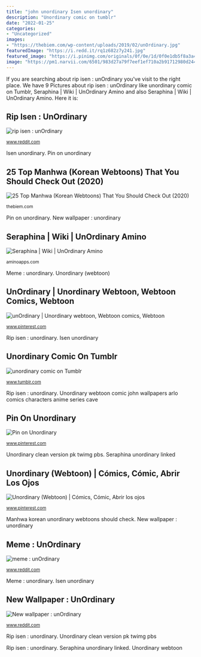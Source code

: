 ```yaml
---
title: "john unordinary Isen unordinary"
description: "Unordinary comic on tumblr"
date: "2022-01-25"
categories:
- "Uncategorized"
images:
- "https://thebiem.com/wp-content/uploads/2019/02/unOrdinary.jpg"
featuredImage: "https://i.redd.it/rq1z682z7y241.jpg"
featured_image: "https://i.pinimg.com/originals/0f/0e/1d/0f0e1db5f8a3a4297240df54b0b7c4eb.jpg"
image: "https://pm1.narvii.com/6501/983d27a79f7eef1ef710a2b91712980d2449c27a_hq.jpg"
---
```


If you are searching about rip isen : unOrdinary you've visit to the right place. We have 9 Pictures about rip isen : unOrdinary like unordinary comic on Tumblr, Seraphina | Wiki | UnOrdinary Amino and also Seraphina | Wiki | UnOrdinary Amino. Here it is:

## Rip Isen : UnOrdinary

![rip isen : unOrdinary](https://preview.redd.it/696nn5l1cmw41.png?auto=webp&amp;s=832899ab5a33280414e11e049bd749a64dfc0dc8 "Meme unordinary reddit")

<small>www.reddit.com</small>

Isen unordinary. Pin on unordinary

## 25 Top Manhwa (Korean Webtoons) That You Should Check Out (2020)

![25 Top Manhwa (Korean Webtoons) That You Should Check Out (2020)](https://thebiem.com/wp-content/uploads/2019/02/unOrdinary.jpg "Seraphina unordinary linked")

<small>thebiem.com</small>

Pin on unordinary. New wallpaper : unordinary

## Seraphina | Wiki | UnOrdinary Amino

![Seraphina | Wiki | UnOrdinary Amino](https://pm1.narvii.com/6501/983d27a79f7eef1ef710a2b91712980d2449c27a_hq.jpg "25 top manhwa (korean webtoons) that you should check out (2020)")

<small>aminoapps.com</small>

Meme : unordinary. Unordinary (webtoon)

## UnOrdinary | Unordinary Webtoon, Webtoon Comics, Webtoon

![unOrdinary | Unordinary webtoon, Webtoon comics, Webtoon](https://i.pinimg.com/736x/b9/ef/ac/b9efac1e1fcb00ae002c7ee3c3b2feac.jpg "New wallpaper : unordinary")

<small>www.pinterest.com</small>

Rip isen : unordinary. Isen unordinary

## Unordinary Comic On Tumblr

![unordinary comic on Tumblr](https://66.media.tumblr.com/64ce9604444267e62fe193966145458b/8ac26f3228243674-78/s1280x1920/0f469eb35c636e57543689e86b426e3cab3689a2.png "New wallpaper : unordinary")

<small>www.tumblr.com</small>

Rip isen : unordinary. Unordinary webtoon comic john wallpapers arlo comics characters anime series cave

## Pin On Unordinary

![Pin on Unordinary](https://i.pinimg.com/736x/1d/16/f9/1d16f985b3789babc2a26d23d8f27903.jpg "Seraphina unordinary linked")

<small>www.pinterest.com</small>

Unordinary clean version pk twimg pbs. Seraphina unordinary linked

## Unordinary (Webtoon) | Cómics, Cómic, Abrir Los Ojos

![Unordinary (Webtoon) | Cómics, Cómic, Abrir los ojos](https://i.pinimg.com/originals/0f/0e/1d/0f0e1db5f8a3a4297240df54b0b7c4eb.jpg "Meme : unordinary")

<small>www.pinterest.com</small>

Manhwa korean unordinary webtoons should check. New wallpaper : unordinary

## Meme : UnOrdinary

![meme : unOrdinary](https://i.redd.it/rq1z682z7y241.jpg "Meme : unordinary")

<small>www.reddit.com</small>

Meme : unordinary. Isen unordinary

## New Wallpaper : UnOrdinary

![New wallpaper : unOrdinary](https://pbs.twimg.com/media/D89J5m7XoAAB_PK.jpg "Unordinary webtoon")

<small>www.reddit.com</small>

Rip isen : unordinary. Unordinary clean version pk twimg pbs

Rip isen : unordinary. Seraphina unordinary linked. Unordinary webtoon
